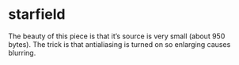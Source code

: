 <!--
  id: 27
  date: 2007-01-07T17:11:46
  modified: 2007-01-07T17:11:46
  slug: starfield
  type: post
  excerpt: <p>The beauty of this piece is that it&#8217;s source is very small (about 950 bytes). The trick is that antialiasing is turned on so enlarging causes blurring.</p> 
  content: <p><applet code="copyScr03" archive="code/copyScr03.jar" style="width:700px;height:250px;"></applet></p> <p>The beauty of this piece is that it&#8217;s source is very small (about 950<br /> bytes). The trick is that antialiasing is turned on so enlarging causes<br /> blurring.</p> 
  categories: uncategorized
  tags: 
-->

# starfield

<p><applet code="copyScr03" archive="code/copyScr03.jar" style="width:700px;height:250px;"></applet></p>
<p>The beauty of this piece is that it&#8217;s source is very small (about 950<br />
bytes). The trick is that antialiasing is turned on so enlarging causes<br />
blurring.</p>

